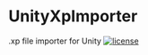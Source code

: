 # UnityXpImporter
 .xp file importer for Unity
[![license](https://img.shields.io/badge/LICENSE-MIT-green.svg)](LICENSE)
